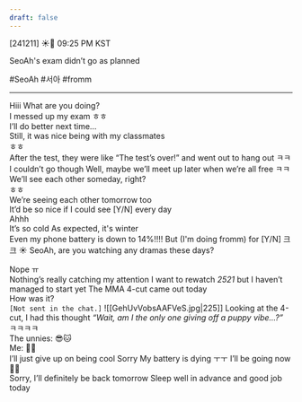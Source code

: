 ```yaml
---
draft: false
---
```


[241211] ☀️💭 09:25 PM KST

SeoAh's exam didn’t go as planned 

#SeoAh #서아 #fromm

___
Hiii 
What are you doing?   
I messed up my exam
ㅎㅎ  
I’ll do better next time…  
Still, it was nice being with my classmates  
ㅎㅎ  
After the test, they were like “The test’s over!”
and went out to hang out ㅋㅋ  
I couldn’t go though
Well, maybe we’ll meet up later when we’re all free ㅋㅋ  
We’ll see each other someday, right?  
ㅎㅎ  
We’re seeing each other tomorrow too  
It’d be so nice if I could see [Y/N] every day  
Ahhh  
It’s so cold
As expected, it's winter  
Even my phone battery is down to 14%!!!!
But (I'm doing fromm) for [Y/N] 
크크
☀️ SeoAh, are you watching any dramas these days?

Nope ㅠ  
Nothing’s really catching my attention
I want to rewatch _2521_
but I haven’t managed to start yet
The MMA 4-cut came out today  
How was it?  
`[Not sent in the chat.]`
![[GehUvVobsAAFVeS.jpg|225]]
Looking at the 4-cut, I had this thought
*“Wait, am I the only one giving off a puppy vibe…?”*  
ㅋㅋㅋㅋ  
The unnies: 😎🐱  
Me: 🎀🐶  
I’ll just give up on being cool 
Sorry
My battery is dying ㅜㅜ
I’ll be going now 🥺🥺  
Sorry, I’ll definitely be back tomorrow
Sleep well in advance
and good job today